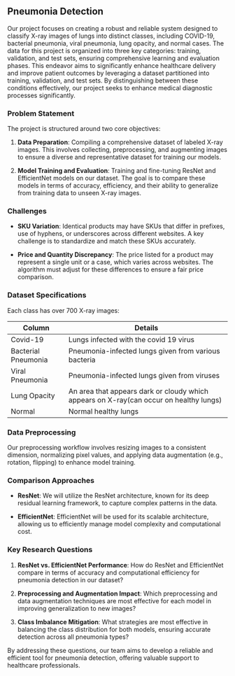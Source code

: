 ## Pneumonia Detection

Our project focuses on creating a robust and reliable system designed to classify X-ray images of lungs into distinct classes, including COVID-19, bacterial pneumonia, viral pneumonia, lung opacity, and normal cases. The data for this project is organized into three key categories: training, validation, and test sets, ensuring comprehensive learning and evaluation phases. This endeavor aims to significantly enhance healthcare delivery and improve patient outcomes by leveraging a dataset partitioned into training, validation, and test sets. By distinguishing between these conditions effectively, our project seeks to enhance medical diagnostic processes significantly.

### Problem Statement

The project is structured around two core objectives:

1. **Data Preparation**: Compiling a comprehensive dataset of labeled X-ray images. This involves collecting, preprocessing, and augmenting images to ensure a diverse and representative dataset for training our models.

2. **Model Training and Evaluation**: Training and fine-tuning ResNet and EfficientNet models on our dataset. The goal is to compare these models in terms of accuracy, efficiency, and their ability to generalize from training data to unseen X-ray images.

### Challenges

- **SKU Variation**: Identical products may have SKUs that differ in prefixes, use of hyphens, or underscores across different websites. A key challenge is to standardize and match these SKUs accurately.
  
- **Price and Quantity Discrepancy**: The price listed for a product may represent a single unit or a case, which varies across websites. The algorithm must adjust for these differences to ensure a fair price comparison.

### Dataset Specifications

Each class has over 700 X-ray images:

| Column              | Details                                                                              |
|---------------------|--------------------------------------------------------------------------------------|
| Covid-19            | Lungs infected with the covid 19 virus                                               |
| Bacterial Pneumonia | Pneumonia-infected lungs given from various bacteria                                 |
| Viral Pneumonia     | Pneumonia-infected lungs given from viruses                                          |
| Lung Opacity        | An area that appears dark or cloudy which appears on X-ray(can occur on healthy lungs)|
| Normal              | Normal healthy lungs                                                                 |

### Data Preprocessing

Our preprocessing workflow involves resizing images to a consistent dimension, normalizing pixel values, and applying data augmentation (e.g., rotation, flipping) to enhance model training.

### Comparison Approaches

- **ResNet**: We will utilize the ResNet architecture, known for its deep residual learning framework, to capture complex patterns in the data.
 
- **EfficientNet**: EfficientNet will be used for its scalable architecture, allowing us to efficiently manage model complexity and computational cost.

### Key Research Questions

1. **ResNet vs. EfficientNet Performance**: How do ResNet and EfficientNet compare in terms of accuracy and computational efficiency for pneumonia detection in our dataset?
   
2. **Preprocessing and Augmentation Impact**: Which preprocessing and data augmentation techniques are most effective for each model in improving generalization to new images?

3. **Class Imbalance Mitigation**: What strategies are most effective in balancing the class distribution for both models, ensuring accurate detection across all pneumonia types?

By addressing these questions, our team aims to develop a reliable and efficient tool for pneumonia detection, offering valuable support to healthcare professionals.
